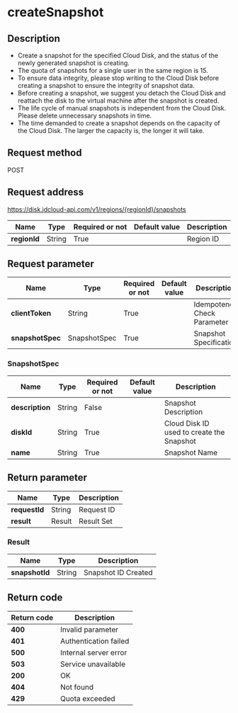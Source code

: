 # createSnapshot


## Description
-   Create a snapshot for the specified Cloud Disk, and the status of the newly generated snapshot is creating.
-   The quota of snapshots for a single user in the same region is 15.
-   To ensure data integrity, please stop writing to the Cloud Disk before creating a snapshot to ensure the integrity of snapshot data.
-   Before creating a snapshot, we suggest you detach the Cloud Disk and reattach the disk to the virtual machine after the snapshot is created.
-   The life cycle of manual snapshots is independent from the Cloud Disk. Please delete unnecessary snapshots in time.
-   The time demanded to create a snapshot depends on the capacity of the Cloud Disk. The larger the capacity is, the longer it will take.


## Request method
POST

## Request address
https://disk.jdcloud-api.com/v1/regions/{regionId}/snapshots

|Name|Type|Required or not|Default value|Description|
|---|---|---|---|---|
|**regionId**|String|True||Region ID|

## Request parameter
|Name|Type|Required or not|Default value|Description|
|---|---|---|---|---|
|**clientToken**|String|True||Idempotence Check Parameter|
|**snapshotSpec**|SnapshotSpec|True||Snapshot Specification|

### SnapshotSpec
|Name|Type|Required or not|Default value|Description|
|---|---|---|---|---|
|**description**|String|False||Snapshot Description|
|**diskId**|String|True||Cloud Disk ID used to create the Snapshot|
|**name**|String|True||Snapshot Name|

## Return parameter
|Name|Type|Description|
|---|---|---|
|**requestId**|String|Request ID|
|**result**|Result|Result Set|


### Result
|Name|Type|Description|
|---|---|---|
|**snapshotId**|String|Snapshot ID Created|

## Return code
|Return code|Description|
|---|---|
|**400**|Invalid parameter|
|**401**|Authentication failed|
|**500**|Internal server error|
|**503**|Service unavailable|
|**200**|OK|
|**404**|Not found|
|**429**|Quota exceeded|
